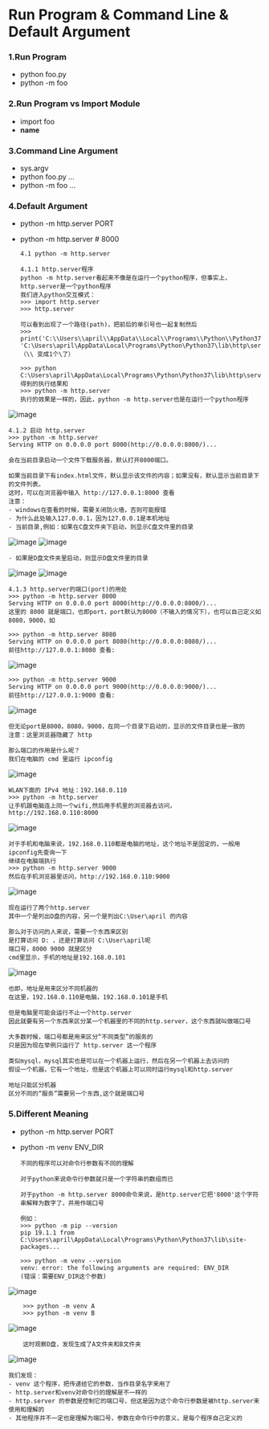 # Run Program & Command Line & Default Argument

### 1.Run Program
  - python foo.py
  - python -m foo
  
  
### 2.Run Program vs Import Module
  - import foo
  - __name__

### 3.Command Line Argument
  - sys.argv
  - python foo.py ...
  - python -m foo ...

### 4.Default Argument
  - python -m http.server PORT
  - python -m http.server # 8000
  
        4.1 python -m http.server
        
        4.1.1 http.server程序
        python -m http.server看起来不像是在运行一个python程序，但事实上，http.server是一个python程序
        我们进入python交互模式：
        >>> import http.server
        >>> http.server
        
        可以看到出现了一个路径(path)，把前后的单引号也一起复制然后
        >>> print('C:\\Users\\april\\AppData\\Local\\Programs\\Python\\Python37\\lib\\http\\server.py')
        'C:\Users\april\AppData\Local\Programs\Python\Python37\lib\http\server.py'
        （\\ 变成1个\了）
         
        >>> python C:\Users\april\AppData\Local\Programs\Python\Python37\lib\http\server.py
        得到的执行结果和
        >>> python -m http.server
        执行的效果是一样的，因此，python -m http.server也是在运行一个python程序
        
![image](https://github.com/crystalapril/python-notes-april/blob/master/image/http.server.png)


    4.1.2 启动 http.server
    >>> python -m http.server
    Serving HTTP on 0.0.0.0 port 8000(http://0.0.0.0:8000/)...

    会在当前目录启动一个文件下载服务器，默认打开8000端口。    

    如果当前目录下有index.html文件，默认显示该文件的内容；如果没有，默认显示当前目录下的文件列表。
    这时，可以在浏览器中输入 http://127.0.0.1:8000 查看
    注意：    
    - windows在查看的时候，需要关闭防火墙，否则可能报错  
    - 为什么此处输入127.0.0.1，因为127.0.0.1是本机地址
    - 当前目录,例如：如果在C盘文件夹下启动，则显示C盘文件里的目录
![image](https://github.com/crystalapril/python-notes-april/blob/master/image/c.8000.png)
![image](https://github.com/crystalapril/python-notes-april/blob/master/image/c.8000-1.png)

    - 如果是D盘文件夹里启动，则显示D盘文件里的目录
![image](https://github.com/crystalapril/python-notes-april/blob/master/image/d.8000-3.png)
![image](https://github.com/crystalapril/python-notes-april/blob/master/image/d.8000-2.png)


    4.1.3 http.server的端口(port)的用处    
    >>> python -m http.server 8000
    Serving HTTP on 0.0.0.0 port 8000(http://0.0.0.0:8000/)...
    这里的 8000 就是端口，也即port，port默认为8000（不输入的情况下），也可以自己定义如8080，9000，如
    
    >>> python -m http.server 8080
    Serving HTTP on 0.0.0.0 port 8080(http://0.0.0.0:8080/)...
    前往http://127.0.0.1:8080 查看:
![image](https://github.com/crystalapril/python-notes-april/blob/master/image/c.8080-2.png)
    
    >>> python -m http.server 9000
    Serving HTTP on 0.0.0.0 port 9000(http://0.0.0.0:9000/)...
    前往http://127.0.0.1:9000 查看:
![image](https://github.com/crystalapril/python-notes-april/blob/master/image/c.9000-1.png)  

    但无论port是8000，8080，9000，在同一个目录下启动的，显示的文件目录也是一致的
    注意：这里浏览器隐藏了 http  

    那么端口的作用是什么呢？   
    我们在电脑的 cmd 里运行 ipconfig
![image](https://github.com/crystalapril/python-notes-april/blob/master/image/ipconfig.png)      
    
    WLAN下面的 IPv4 地址：192.168.0.110
    >>> python -m http.server
    让手机跟电脑连上同一个wifi,然后用手机里的浏览器去访问，http://192.168.0.110:8000
![image](https://github.com/crystalapril/python-notes-april/blob/master/image/iphone.d.jpg) 

    对于手机和电脑来说，192.168.0.110都是电脑的地址，这个地址不是固定的，一般用ipconfig先查询一下
    继续在电脑端执行
    >>> python -m http.server 9000
    然后在手机浏览器里访问，http://192.168.0.110:9000
![image](https://github.com/crystalapril/python-notes-april/blob/master/image/iphone.c.jpg) 

    现在运行了两个http.server
    其中一个是列出D盘的内容，另一个是列出C:\User\april 的内容
    
    那么对于访问的人来说，需要一个东西来区别
    是打算访问 D: ，还是打算访问 C:\User\april呢
    端口号，8000 9000 就是区分
    cmd里显示，手机的地址是192.168.0.101
![image](https://github.com/crystalapril/python-notes-april/blob/master/image/iphone-address.png) 

    也即，地址是用来区分不同机器的
    在这里，192.168.0.110是电脑，192.168.0.101是手机
    
    但是电脑里可能会运行不止一个http.server
    因此就要有另一个东西来区分某一个机器里的不同的http.server，这个东西就叫做端口号
    
    大多数时候，端口号都是用来区分“不同类型”的服务的
    只是因为现在举例只运行了 http.server 这一个程序
    
    类似mysql，mysql其实也是可以在一个机器上运行，然后在另一个机器上去访问的
    假设一个机器，它有一个地址，但是这个机器上可以同时运行mysql和http.server
    
    地址只能区分机器
    区分不同的“服务”需要另一个东西,这个就是端口号    
    
        
    
    

### 5.Different Meaning
  - python -m http.server PORT
  - python -m venv ENV_DIR
  
        不同的程序可以对命令行参数有不同的理解
        
        对于python来说命令行参数就只是一个字符串的数组而已    
        
        对于python -m http.server 8000命令来说，是http.server它把'8000'这个字符串解释为数字了，并用作端口号
        
        例如：
        >>> python -m pip --version
        pip 19.1.1 from C:\Users\april\AppData\Local\Programs\Python\Python37\lib\site-packages...
        
        >>> python -m venv --version
        venv: error: the following arguments are required: ENV_DIR              
        (错误：需要ENV_DIR这个参数)
![image](https://github.com/crystalapril/python-notes-april/blob/master/image/venv1.png) 
        
        >>> python -m venv A
        >>> python -m venv B   
![image](https://github.com/crystalapril/python-notes-april/blob/master/image/venv-AB.png)       

        这时观察D盘，发现生成了A文件夹和B文件夹
![image](https://github.com/crystalapril/python-notes-april/blob/master/image/venv-AB2.png)    

    我们发现：
    - venv 这个程序，把传递给它的参数，当作目录名字来用了
    - http.server和venv对命令行的理解是不一样的
    - http.server 的参数是控制它的端口号，但这是因为这个命令行参数是被http.server来使用和理解的
    - 其他程序并不一定也是理解为端口号，参数在命令行中的意义，是每个程序自己定义的
   



        
        
        
        
        
        
        
